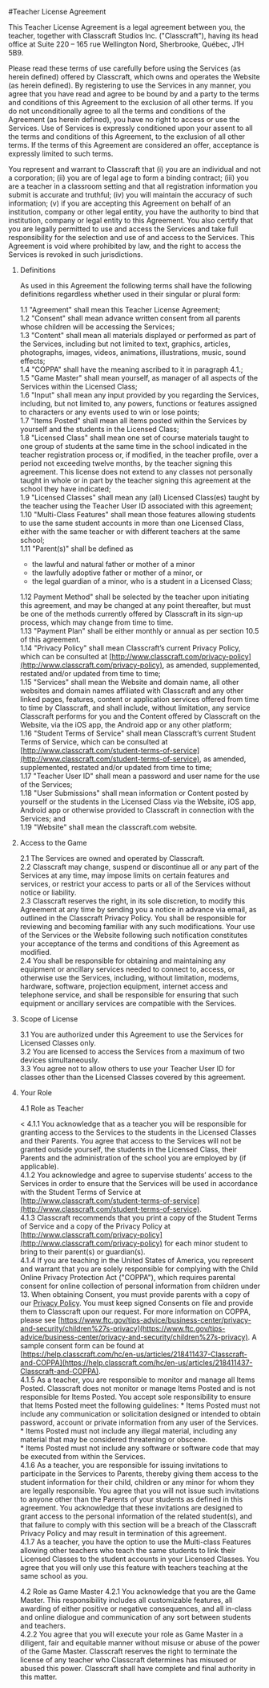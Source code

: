 #Teacher License Agreement

This Teacher License Agreement is a legal agreement between you, the teacher, together with Classcraft Studios Inc. ("Classcraft"), having its head office at Suite 220 – 165 rue Wellington Nord, Sherbrooke, Québec, J1H 5B9.

Please read these terms of use carefully before using the Services (as herein defined) offered by Classcraft, which owns and operates the Website (as herein defined). By registering to use the Services in any manner, you agree that you have read and agree to be bound by and a party to the terms and conditions of this Agreement to the exclusion of all other terms. If you do not unconditionally agree to all the terms and conditions of the Agreement (as herein defined), you have no right to access or use the Services. Use of Services is expressly conditioned upon your assent to all the terms and conditions of this Agreement, to the exclusion of all other terms. If the terms of this Agreement are considered an offer, acceptance is expressly limited to such terms.

You represent and warrant to Classcraft that (i) you are an individual and not a corporation; (ii) you are of legal age to form a binding contract; (iii) you are a teacher in a classroom setting and that all registration information you submit is accurate and truthful; (iv) you will maintain the accuracy of such information; (v) if you are accepting this Agreement on behalf of an institution, company or other legal entity, you have the authority to bind that institution, company or legal entity to this Agreement. You also certify that you are legally permitted to use and access the Services and take full responsibility for the selection and use of and access to the Services. This Agreement is void where prohibited by law, and the right to access the Services is revoked in such jurisdictions.

1.  Definitions
    
    As used in this Agreement the following terms shall have the following definitions regardless whether used in their singular or plural form:  

	1.1  "Agreement" shall mean this Teacher License Agreement;  
	1.2  "Consent" shall mean advance written consent from all parents whose children will be accessing the Services;  
	1.3  "Content" shall mean all materials displayed or performed as part of the Services, including but not limited to text, graphics, articles, photographs, images, videos, animations, illustrations, music, sound effects;  
	1.4  "COPPA" shall have the meaning ascribed to it in paragraph 4.1.;  
	1.5  "Game Master" shall mean yourself, as manager of all aspects of the Services within the Licensed Class;  
	1.6  "Input" shall mean any input provided by you regarding the Services, including, but not limited to, any powers, functions or features assigned to characters or any events used to win or lose points;  
	1.7  "Items Posted" shall mean all items posted within the Services by yourself and the students in the Licensed Class;  
	1.8  "Licensed Class" shall mean one set of course materials taught to one group of students at the same time in the school indicated in the teacher registration process or, if modified, in the teacher profile, over a period not exceeding twelve months, by the teacher signing this agreement. This license does not extend to any classes not personally taught in whole or in part by the teacher signing this agreement at the school they have indicated;  
	1.9  "Licensed Classes" shall mean any (all) Licensed Class(es) taught by the teacher using the Teacher User ID associated with this agreement;  
	1.10  "Multi-Class Features" shall mean those features allowing students to use the same student accounts in more than one Licensed Class, either with the same teacher or with different teachers at the same school;  
	1.11  "Parent(s)" shall be defined as  
    * the lawful and natural father or mother of a minor
    * the lawfully adoptive father or mother of a minor, or
    * the legal guardian of a minor, who is a student in a Licensed Class;  
    
	1.12  Payment Method" shall be selected by the teacher upon initiating this agreement, and may be changed at any point thereafter, but must be one of the methods currently offered by Classcraft in its sign-up process, which may change from time to time.  
	1.13  "Payment Plan" shall be either monthly or annual as per section 10.5 of this agreement.  
	1.14  "Privacy Policy" shall mean Classcraft’s current Privacy Policy, which can be consulted at  [http://www.classcraft.com/privacy-policy](http://www.classcraft.com/privacy-policy), as amended, supplemented, restated and/or updated from time to time;  
	1.15  "Services" shall mean the Website and domain name, all other websites and domain names affiliated with Classcraft and any other linked pages, features, content or application services offered from time to time by Classcraft, and shall include, without limitation, any service Classcraft performs for you and the Content offered by Classcraft on the Website, via the iOS app, the Android app or any other platform;  
	1.16   "Student Terms of Service" shall mean Classcraft’s current Student Terms of Service, which can be consulted at  [http://www.classcraft.com/student-terms-of-service](http://www.classcraft.com/student-terms-of-service), as amended, supplemented, restated and/or updated from time to time;  
	1.17  "Teacher User ID" shall mean a password and user name for the use of the Services;  
	1.18  "User Submissions" shall mean information or Content posted by yourself or the students in the Licensed Class via the Website, iOS app, Android app or otherwise provided to Classcraft in connection with the Services; and  
	1.19  "Website" shall mean the classcraft.com website.
	
2.  Access to the Game
    
	2.1  The Services are owned and operated by Classcraft.  
	2.2  Classcraft may change, suspend or discontinue all or any part of the Services at any time, may impose limits on certain features and services, or restrict your access to parts or all of the Services without notice or liability.  
	2.3  Classcraft reserves the right, in its sole discretion, to modify this Agreement at any time by sending you a notice in advance via email, as outlined in the Classcraft Privacy Policy. You shall be responsible for reviewing and becoming familiar with any such modifications. Your use of the Services or the Website following such notification constitutes your acceptance of the terms and conditions of this Agreement as modified.  
	2.4  You shall be responsible for obtaining and maintaining any equipment or ancillary services needed to connect to, access, or otherwise use the Services, including, without limitation, modems, hardware, software, projection equipment, internet access and telephone service, and shall be responsible for ensuring that such equipment or ancillary services are compatible with the Services.

3.  Scope of License
    
	3.1  You are authorized under this Agreement to use the Services for Licensed Classes only.  
	3.2  You are licensed to access the Services from a maximum of two devices simultaneously.  
	3.3  You agree not to allow others to use your Teacher User ID for classes other than the Licensed Classes covered by this agreement.

4.  Your Role

	4.1  Role as Teacher  

	< 4.1.1  You acknowledge that as a teacher you will be responsible for granting access to the Services to the students in the Licensed Classes and their Parents. You agree that access to the Services will not be granted outside yourself, the students in the Licensed Class, their Parents and the administration of the school you are employed by (if applicable).  
		4.1.2  You acknowledge and agree to supervise students’ access to the Services in order to ensure that the Services will be used in accordance with the Student Terms of Service at  [http://www.classcraft.com/student-terms-of-service](http://www.classcraft.com/student-terms-of-service).  
		4.1.3  Classcraft recommends that you print a copy of the Student Terms of Service and a copy of the Privacy Policy at  [http://www.classcraft.com/privacy-policy](http://www.classcraft.com/privacy-policy)  for each minor student to bring to their parent(s) or guardian(s).  
		4.1.4  If you are teaching in the United States of America, you represent and warrant that you are solely responsible for complying with the Child Online Privacy Protection Act ("COPPA"), which requires parental consent for online collection of personal information from children under 13. When obtaining Consent, you must provide parents with a copy of our  [Privacy Policy](http://www.classcraft.com/privacy-policy). You must keep signed Consents on file and provide them to Classcraft upon our request. For more information on COPPA, please see  [https://www.ftc.gov/tips-advice/business-center/privacy-and-security/children%27s-privacy](https://www.ftc.gov/tips-advice/business-center/privacy-and-security/children%27s-privacy). A sample consent form can be found at  [https://help.classcraft.com/hc/en-us/articles/218411437-Classcraft-and-COPPA](https://help.classcraft.com/hc/en-us/articles/218411437-Classcraft-and-COPPA).  
		4.1.5  As a teacher, you are responsible to monitor and manage all Items Posted. Classcraft does not monitor or manage Items Posted and is not responsible for Items Posted. You accept sole responsibility to ensure that Items Posted meet the following guidelines:
	    * Items Posted must not include any communication or solicitation designed or intended to obtain password, account or private information from any user of the Services.  
	    * Items Posted must not include any illegal material, including any material that may be considered threatening or obscene.  
	    * Items Posted must not include any software or software code that may be executed from within the Services.  
	    4.1.6  As a teacher, you are responsible for issuing invitations to participate in the Services to Parents, thereby giving them access to the student information for their child, children or any minor for whom they are legally responsible. You agree that you will not issue such invitations to anyone other than the Parents of your students as defined in this agreement. You acknowledge that these invitations are designed to grant access to the personal information of the related student(s), and that failure to comply with this section will be a breach of the Classcraft Privacy Policy and may result in termination of this agreement.  
	    4.1.7  As a teacher, you have the option to use the Multi-class Features allowing other teachers who teach the same students to link their Licensed Classes to the student accounts in your Licensed Classes. You agree that you will only use this feature with teachers teaching at the same school as you.

	4.2  Role as Game Master 
        	4.2.1  You acknowledge that you are the Game Master. This responsibility includes all customizable features, all awarding of either positive or negative consequences, and all in-class and online dialogue and communication of any sort between students and teachers.  
		4.2.2  You agree that you will execute your role as Game Master in a diligent, fair and equitable manner without misuse or abuse of the power of the Game Master. Classcraft reserves the right to terminate the license of any teacher who Classcraft determines has misused or abused this power. Classcraft shall have complete and final authority in this matter.
